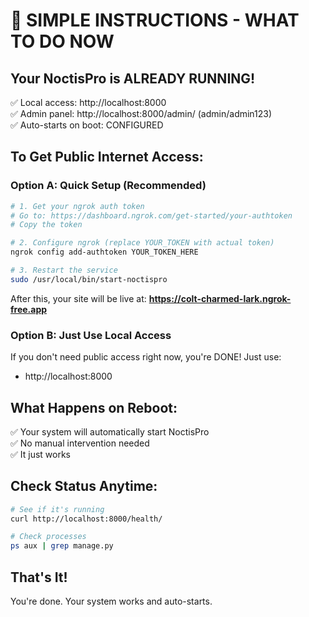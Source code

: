 # 🎯 SIMPLE INSTRUCTIONS - WHAT TO DO NOW

## Your NoctisPro is ALREADY RUNNING!
✅ Local access: http://localhost:8000  
✅ Admin panel: http://localhost:8000/admin/ (admin/admin123)  
✅ Auto-starts on boot: CONFIGURED  

## To Get Public Internet Access:

### Option A: Quick Setup (Recommended)
```bash
# 1. Get your ngrok auth token
# Go to: https://dashboard.ngrok.com/get-started/your-authtoken
# Copy the token

# 2. Configure ngrok (replace YOUR_TOKEN with actual token)
ngrok config add-authtoken YOUR_TOKEN_HERE

# 3. Restart the service
sudo /usr/local/bin/start-noctispro
```

After this, your site will be live at: **https://colt-charmed-lark.ngrok-free.app**

### Option B: Just Use Local Access
If you don't need public access right now, you're DONE! Just use:
- http://localhost:8000

## What Happens on Reboot:
✅ Your system will automatically start NoctisPro  
✅ No manual intervention needed  
✅ It just works  

## Check Status Anytime:
```bash
# See if it's running
curl http://localhost:8000/health/

# Check processes
ps aux | grep manage.py
```

## That's It!
You're done. Your system works and auto-starts.